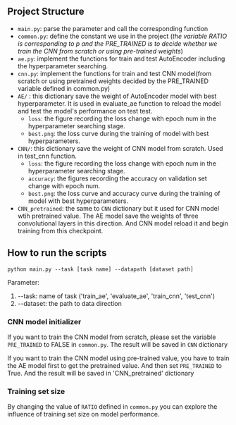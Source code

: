 ## Project Structure
- `main.py`:  parse the parameter and call the corresponding function
- `common.py`: define the constant we use in the project (*the variable RATIO is corresponding to p and the PRE_TRAINED is to decide whether we train the CNN from scratch or using pre-trained weights*)
- `ae.py`: implement the functions for train and test AutoEncoder including the hyperparameter searching.
- `cnn.py`: implement the functions for train and test CNN model(from scratch or using pretrained weights decided by the PRE_TRAINED variable defined in common.py)
- `AE/` : this dictionary  save the weight of AutoEncoder model with best hyperparameter. It is used in evaluate_ae function to reload the model and test the model's performance on test test.
    - `loss`: the figure recording the loss change with epoch num in the hyperparameter searching stage.
    - `best.png`: the loss curve during the training of model with best hyperparameters.
- `CNN/`: this dictionary save the weight of CNN model from scratch. Used in test_cnn function.
    - `loss`: the figure recording the loss change with epoch num in the hyperparameter searching stage.
    - `accuracy`: the figures recording the accuracy on validation set change with epoch num.
    - `best.png`: the loss curve and accuracy curve during the training of model with best hyperparameters.
- `CNN_pretrained`: the same to `CNN` dictionary but it used for CNN model wtih pretrained value. The AE model save the weights of three convolutional layers in this direction. And CNN model reload it and begin training from this checkpoint.

## How to run the scripts
```
python main.py --task [task name] --datapath [dataset path]
```
Parameter:
1. --task: name of task ('train_ae', 'evaluate_ae', 'train_cnn', 'test_cnn')
2. --dataset: the path to data direction 

### CNN model initializer

If you want to train the CNN model from scratch, please set the variable `PRE_TRAINED` to FALSE in `common.py`. The result will be saved in `CNN` dictionary

If you want to train the CNN model using pre-trained value, you have to train the AE model first to get the pretrained value. And then set `PRE_TRAINED` to True. And the result will be saved in 'CNN_pretrained' dictionary

### Training set size

By changing the value of `RATIO` defined in `common.py` you can explore the influence of training set size on model performance.